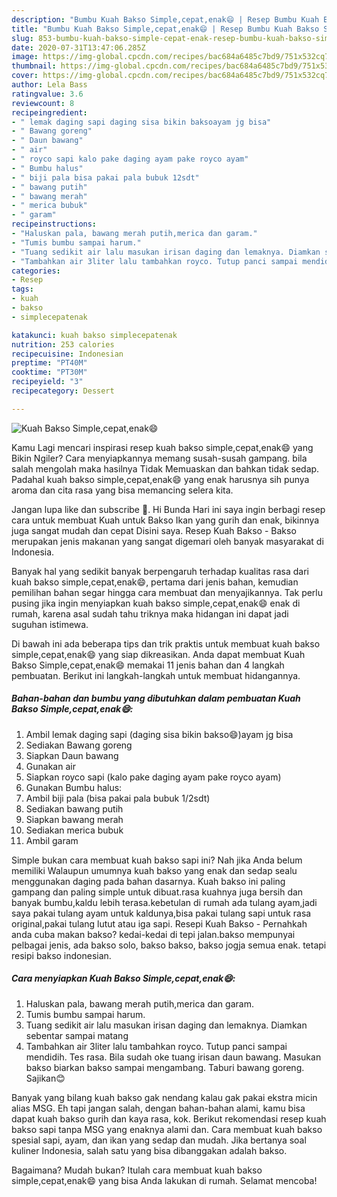 ```yaml
---
description: "Bumbu Kuah Bakso Simple,cepat,enak😄 | Resep Bumbu Kuah Bakso Simple,cepat,enak😄 Yang Bisa Manjain Lidah"
title: "Bumbu Kuah Bakso Simple,cepat,enak😄 | Resep Bumbu Kuah Bakso Simple,cepat,enak😄 Yang Bisa Manjain Lidah"
slug: 853-bumbu-kuah-bakso-simple-cepat-enak-resep-bumbu-kuah-bakso-simple-cepat-enak-yang-bisa-manjain-lidah
date: 2020-07-31T13:47:06.285Z
image: https://img-global.cpcdn.com/recipes/bac684a6485c7bd9/751x532cq70/kuah-bakso-simplecepatenak😄-foto-resep-utama.jpg
thumbnail: https://img-global.cpcdn.com/recipes/bac684a6485c7bd9/751x532cq70/kuah-bakso-simplecepatenak😄-foto-resep-utama.jpg
cover: https://img-global.cpcdn.com/recipes/bac684a6485c7bd9/751x532cq70/kuah-bakso-simplecepatenak😄-foto-resep-utama.jpg
author: Lela Bass
ratingvalue: 3.6
reviewcount: 8
recipeingredient:
- " lemak daging sapi daging sisa bikin baksoayam jg bisa"
- " Bawang goreng"
- " Daun bawang"
- " air"
- " royco sapi kalo pake daging ayam pake royco ayam"
- " Bumbu halus"
- " biji pala bisa pakai pala bubuk 12sdt"
- " bawang putih"
- " bawang merah"
- " merica bubuk"
- " garam"
recipeinstructions:
- "Haluskan pala, bawang merah putih,merica dan garam."
- "Tumis bumbu sampai harum."
- "Tuang sedikit air lalu masukan irisan daging dan lemaknya. Diamkan sebentar sampai matang"
- "Tambahkan air 3liter lalu tambahkan royco. Tutup panci sampai mendidih. Tes rasa. Bila sudah oke tuang irisan daun bawang. Masukan bakso biarkan bakso sampai mengambang. Taburi bawang goreng. Sajikan😊"
categories:
- Resep
tags:
- kuah
- bakso
- simplecepatenak

katakunci: kuah bakso simplecepatenak 
nutrition: 253 calories
recipecuisine: Indonesian
preptime: "PT40M"
cooktime: "PT30M"
recipeyield: "3"
recipecategory: Dessert

---
```



![Kuah Bakso Simple,cepat,enak😄](https://img-global.cpcdn.com/recipes/bac684a6485c7bd9/751x532cq70/kuah-bakso-simplecepatenak😄-foto-resep-utama.jpg)

Kamu Lagi mencari inspirasi resep kuah bakso simple,cepat,enak😄 yang Bikin Ngiler? Cara menyiapkannya memang susah-susah gampang. bila salah mengolah maka hasilnya Tidak Memuaskan dan bahkan tidak sedap. Padahal kuah bakso simple,cepat,enak😄 yang enak harusnya sih punya aroma dan cita rasa yang bisa memancing selera kita.

Jangan lupa like dan subscribe 🤗. Hi Bunda Hari ini saya ingin berbagi resep cara untuk membuat Kuah untuk Bakso Ikan yang gurih dan enak, bikinnya juga sangat mudah dan cepat Disini saya. Resep Kuah Bakso - Bakso merupakan jenis makanan yang sangat digemari oleh banyak masyarakat di Indonesia.

Banyak hal yang sedikit banyak berpengaruh terhadap kualitas rasa dari kuah bakso simple,cepat,enak😄, pertama dari jenis bahan, kemudian pemilihan bahan segar hingga cara membuat dan menyajikannya. Tak perlu pusing jika ingin menyiapkan kuah bakso simple,cepat,enak😄 enak di rumah, karena asal sudah tahu triknya maka hidangan ini dapat jadi suguhan istimewa.


Di bawah ini ada beberapa tips dan trik praktis untuk membuat kuah bakso simple,cepat,enak😄 yang siap dikreasikan. Anda dapat membuat Kuah Bakso Simple,cepat,enak😄 memakai 11 jenis bahan dan 4 langkah pembuatan. Berikut ini langkah-langkah untuk membuat hidangannya.

<!--inarticleads1-->

##### Bahan-bahan dan bumbu yang dibutuhkan dalam pembuatan Kuah Bakso Simple,cepat,enak😄:

1. Ambil  lemak daging sapi (daging sisa bikin bakso😄)ayam jg bisa
1. Sediakan  Bawang goreng
1. Siapkan  Daun bawang
1. Gunakan  air
1. Siapkan  royco sapi (kalo pake daging ayam pake royco ayam)
1. Gunakan  Bumbu halus:
1. Ambil  biji pala (bisa pakai pala bubuk 1/2sdt)
1. Sediakan  bawang putih
1. Siapkan  bawang merah
1. Sediakan  merica bubuk
1. Ambil  garam


Simple bukan cara membuat kuah bakso sapi ini? Nah jika Anda belum memiliki Walaupun umumnya kuah bakso yang enak dan sedap sealu menggunakan daging pada bahan dasarnya. Kuah bakso ini paling gampang dan paling simple untuk dibuat.rasa kuahnya juga bersih dan banyak bumbu,kaldu lebih terasa.kebetulan di rumah ada tulang ayam,jadi saya pakai tulang ayam untuk kaldunya,bisa pakai tulang sapi untuk rasa original,pakai tulang lutut atau iga sapi. Resepi Kuah Bakso - Pernahkah anda cuba makan bakso? kedai-kedai di tepi jalan.bakso mempunyai pelbagai jenis, ada bakso solo, bakso bakso, bakso jogja semua enak. tetapi resipi bakso indonesian. 

<!--inarticleads2-->

##### Cara menyiapkan Kuah Bakso Simple,cepat,enak😄:

1. Haluskan pala, bawang merah putih,merica dan garam.
1. Tumis bumbu sampai harum.
1. Tuang sedikit air lalu masukan irisan daging dan lemaknya. Diamkan sebentar sampai matang
1. Tambahkan air 3liter lalu tambahkan royco. Tutup panci sampai mendidih. Tes rasa. Bila sudah oke tuang irisan daun bawang. Masukan bakso biarkan bakso sampai mengambang. Taburi bawang goreng. Sajikan😊


Banyak yang bilang kuah bakso gak nendang kalau gak pakai ekstra micin alias MSG. Eh tapi jangan salah, dengan bahan-bahan alami, kamu bisa dapat kuah bakso gurih dan kaya rasa, kok. Berikut rekomendasi resep kuah bakso sapi tanpa MSG yang enaknya alami dan. Cara membuat kuah bakso spesial sapi, ayam, dan ikan yang sedap dan mudah. Jika bertanya soal kuliner Indonesia, salah satu yang bisa dibanggakan adalah bakso. 

Bagaimana? Mudah bukan? Itulah cara membuat kuah bakso simple,cepat,enak😄 yang bisa Anda lakukan di rumah. Selamat mencoba!
